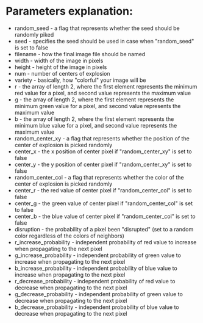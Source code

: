 
# Parameters explanation:

- random_seed - a flag that represents whether the seed should be randomly piked 
- seed - specifies the seed should be used in case when "random_seed" is set to false
- filename - how the final image file should be named 
- width - width of the image in pixels
- height - height of the image in pixels
- num - number of centers of explosion 
- variety - basically, how "colorful" your image will be
- r - the array of length 2, where the first element represents the minimum red value for a pixel, and second value represents the maximum value  
- g - the array of length 2, where the first element represents the minimum green value for a pixel, and second value represents the maximum value
- b - the array of length 2, where the first element represents the minimum blue value for a pixel, and second value represents the maximum value
- random_center_xy - a flag that represents whether the position of the center of explosion is picked randomly
- center_x - the x position of center pixel if "random_center_xy" is set to false
- center_y - the y position of center pixel if "random_center_xy" is set to false
- random_center_col - a flag that represents whether the color of the center of explosion is picked randomly
- center_r - the red value of center pixel if "random_center_col" is set to false 
- center_g - the green value of center pixel if "random_center_col" is set to false
- center_b - the blue value of center pixel if "random_center_col" is set to false
- disruption - the probability of a pixel been "disrupted" (set to a random color regardless of the colors of neighbors)
- r_increase_probability - independent probability of red value to increase when propagating to the next pixel  
- g_increase_probability - independent probability of green value to increase when propagating to the next pixel
- b_increase_probability - independent probability of blue value to increase when propagating to the next pixel
- r_decrease_probability - independent probability of red value to decrease when propagating to the next pixel
- g_decrease_probability - independent probability of green value to decrease when propagating to the next pixel
- b_decrease_probability - independent probability of blue value to decrease when propagating to the next pixel